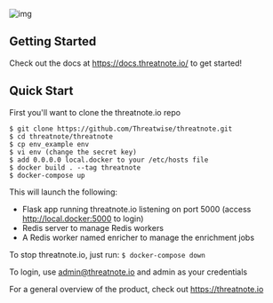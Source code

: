 ![img](https://i.imgur.com/xqc8bGL.png)

## Getting Started
Check out the docs at https://docs.threatnote.io/ to get started!

## Quick Start
First you'll want to clone the threatnote.io repo
```
$ git clone https://github.com/Threatwise/threatnote.git 
$ cd threatnote/threatnote
$ cp env_example env
$ vi env (change the secret key)
$ add 0.0.0.0 local.docker to your /etc/hosts file
$ docker build . --tag threatnote 
$ docker-compose up
```
This will launch the following:

- Flask app running threatnote.io listening on port 5000 (access http://local.docker:5000 to login)
- Redis server to manage Redis workers
- A Redis worker named enricher to manage the enrichment jobs

To stop threatnote.io, just run:
`$ docker-compose down`

To login, use admin@threatnote.io and admin as your credentials

For a general overview of the product, check out https://threatnote.io
